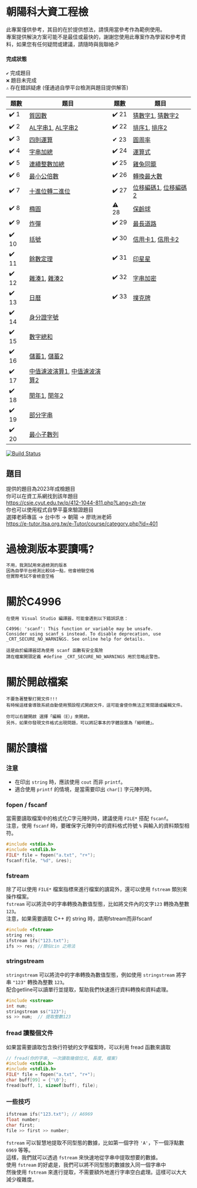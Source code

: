 ﻿# 朝陽科大資工程檢
此專案僅供參考，其目的在於提供想法，請慎用當參考作為範例使用。  
專案提供解決方案可能不是最佳或最快的，謝謝您使用此專案作為學習和參考資料，如果您有任何疑問或建議，請隨時與我聯絡:P  


#### 完成狀態
`✔️` 完成題目  
`❌` 題目未完成  
`⚠️` 存在錯誤疑慮 (僅通過自學平台檢測與題目提供解答)  


| 題數 | 題目                                                                                                                                                                                                 | 題數 | 題目                                                                                                                                                                                                | 
| - |----------------------------------------------------------------------------------------------------------------------------------------------------------------------------------------------------| - |---------------------------------------------------------------------------------------------------------------------------------------------------------------------------------------------------|
| ✔️ 1  | [質因數](https://github.com/creeper531100/2023-cyutcsie-exam/blob/master/%E4%B8%80%E8%88%AC/1.cpp)                                                                                                    | ✔️ 21 | [猜數字1](https://github.com/creeper531100/2023-cyutcsie-exam/blob/master/%E6%9C%80%E7%9F%AD/21.cpp), [猜數字2](https://github.com/creeper531100/2023-cyutcsie-exam/blob/master/%E4%B8%80%E8%88%AC/21.cpp) |
| ✔️ 2  | [AL字串1](https://github.com/creeper531100/2023-cyutcsie-exam/blob/master/%E6%9C%80%E7%9F%AD/1.cpp), [AL字串2](https://github.com/creeper531100/2023-cyutcsie-exam/blob/master/%E4%B8%80%E8%88%AC/2.cpp) | ✔️ 22 | [排序1](https://github.com/creeper531100/2023-cyutcsie-exam/blob/master/%E6%9C%80%E7%9F%AD/22.cpp), [排序2](https://github.com/creeper531100/2023-cyutcsie-exam/blob/master/%E4%B8%80%E8%88%AC/22.cpp) 
| ✔️ 3  | [四則運算](https://github.com/creeper531100/2023-cyutcsie-exam/blob/master/%E4%B8%80%E8%88%AC/3.cpp)                                                                                                   | ✔ 23 | [圓周率](https://github.com/creeper531100/2023-cyutcsie-exam/blob/master/%E4%B8%80%E8%88%AC/23.cpp)                                                                                                  
| ✔️ 4  | [字串加總](https://github.com/creeper531100/2023-cyutcsie-exam/blob/master/%E4%B8%80%E8%88%AC/4.cpp)                                                                                                   | ✔️ 24 | [運算式](https://github.com/creeper531100/2023-cyutcsie-exam/blob/master/%E4%B8%80%E8%88%AC/24.cpp)                                                                                                  
| ✔️ 5  | [連續整數加總](https://github.com/creeper531100/2023-cyutcsie-exam/blob/master/%E4%B8%80%E8%88%AC/5.cpp)                                                                                                 | ✔️ 25 | [雞兔同籠](https://github.com/creeper531100/2023-cyutcsie-exam/blob/master/%E4%B8%80%E8%88%AC/25.cpp)                                                                                                 
| ✔️ 6  | [最小公倍數](https://github.com/creeper531100/2023-cyutcsie-exam/blob/master/%E4%B8%80%E8%88%AC/6.cpp)                                                                                                  | ✔️ 26 | [轉換最大數](https://github.com/creeper531100/2023-cyutcsie-exam/blob/master/%E4%B8%80%E8%88%AC/26.cpp)                                                                                                
| ✔️ 7  | [十進位轉二進位](https://github.com/creeper531100/2023-cyutcsie-exam/blob/master/%E4%B8%80%E8%88%AC/7.cpp)                                                                                                | ✔️ 27 | [位移編碼1](https://github.com/creeper531100/2023-cyutcsie-exam/blob/master/%E6%9C%80%E7%9F%AD/27.cpp), [位移編碼2](https://github.com/creeper531100/2023-cyutcsie-exam/blob/master/%E4%B8%80%E8%88%AC/27.cpp)                                                                                                 
| ✔️ 8  | [橢圓](https://github.com/creeper531100/2023-cyutcsie-exam/blob/master/%E4%B8%80%E8%88%AC/8.cpp)                                                                                                     | ⚠️ 28 | [保齡球](https://github.com/creeper531100/2023-cyutcsie-exam/blob/master/%E4%B8%80%E8%88%AC/28.cpp)                                                                                                  
| ✔️ 9  | [炸彈](https://github.com/creeper531100/2023-cyutcsie-exam/blob/master/%E4%B8%80%E8%88%AC/9.cpp)                                                                                                     | ✔️ 29 | [最長道路](https://github.com/creeper531100/2023-cyutcsie-exam/blob/master/%E4%B8%80%E8%88%AC/29.cpp)                                                                                                 
| ✔️ 10 | [括號](https://github.com/creeper531100/2023-cyutcsie-exam/blob/master/%E4%B8%80%E8%88%AC/10.cpp)                                                                                                    | ✔️ 30 | [信用卡1](https://github.com/creeper531100/2023-cyutcsie-exam/blob/master/%E6%9C%80%E7%9F%AD/27.cpp), [信用卡2](https://github.com/creeper531100/2023-cyutcsie-exam/blob/master/%E4%B8%80%E8%88%AC/30.cpp)                                                                                                  
| ✔️ 11 | [餘數定理](https://github.com/creeper531100/2023-cyutcsie-exam/blob/master/%E4%B8%80%E8%88%AC/11.cpp)                                                                                                  | ✔️ 31 | [印星星](https://github.com/creeper531100/2023-cyutcsie-exam/blob/master/%E4%B8%80%E8%88%AC/31.cpp)                                                                                                  
| ✔️ 12 | [雜湊1](https://github.com/creeper531100/2023-cyutcsie-exam/blob/master/%E6%9C%80%E7%9F%AD/12.cpp), [雜湊2](https://github.com/creeper531100/2023-cyutcsie-exam/blob/master/%E4%B8%80%E8%88%AC/12.cpp)  | ✔️ 32 | [字串加密](https://github.com/creeper531100/2023-cyutcsie-exam/blob/master/%E4%B8%80%E8%88%AC/32.cpp)                                                                                                 
| ✔️ 13 | [日曆](https://github.com/creeper531100/2023-cyutcsie-exam/blob/master/%E4%B8%80%E8%88%AC/13.cpp)                                                                                                    | ✔️ 33 | [撲克牌](https://github.com/creeper531100/2023-cyutcsie-exam/blob/master/%E4%B8%80%E8%88%AC/33.cpp)                                                                                                  
| ✔️ 14 | [身分證字號](https://github.com/creeper531100/2023-cyutcsie-exam/blob/master/%E4%B8%80%E8%88%AC/14.cpp)                                                                                                 |
| ✔️ 15 | [數字總和](https://github.com/creeper531100/2023-cyutcsie-exam/blob/master/%E4%B8%80%E8%88%AC/15.cpp)                                                                                                  |
| ✔️ 16 | [儲蓄1](https://github.com/creeper531100/2023-cyutcsie-exam/blob/master/%E6%9C%80%E7%9F%AD/16.cpp), [儲蓄2](https://github.com/creeper531100/2023-cyutcsie-exam/blob/master/%E4%B8%80%E8%88%AC/16.cpp)  |
| ✔️ 17 | [中值濾波演算1](https://github.com/creeper531100/2023-cyutcsie-exam/blob/master/%E6%9C%80%E7%9F%AD/17.cpp), [中值濾波演算2](https://github.com/creeper531100/2023-cyutcsie-exam/blob/master/%E4%B8%80%E8%88%AC/17.cpp) |
| ✔️ 18 | [閏年1](https://github.com/creeper531100/2023-cyutcsie-exam/blob/master/%E6%9C%80%E7%9F%AD/18.cpp), [閏年2](https://github.com/creeper531100/2023-cyutcsie-exam/blob/master/%E4%B8%80%E8%88%AC/18.cpp)   |
| ✔️ 19 | [部分字串](https://github.com/creeper531100/2023-cyutcsie-exam/blob/master/%E4%B8%80%E8%88%AC/19.cpp)                                                                                                  |
| ✔️ 20 | [最小子數列](https://github.com/creeper531100/2023-cyutcsie-exam/blob/master/%E4%B8%80%E8%88%AC/20.cpp)                                                                                                 |

[![Build Status](https://travis-ci.org/joemccann/dillinger.svg?branch=master)]()

## 題目

提供的題目為2023年成檢題目  
你可以在資工系網找到該年題目  
https://csie.cyut.edu.tw/p/412-1044-811.php?Lang=zh-tw  
你也可以使用程式自學平臺來驗證題目  
選擇老師專區 -> 台中市 -> 朝陽 -> 廖珗洲老師  
https://e-tutor.itsa.org.tw/e-Tutor/course/category.php?id=401  

# 過檢測版本要讀嗎?  

```cpp
不用，我測試用來過檢測的版本  
因為自學平台檢測比較G8一點，他會檢驗空格  
但實際考試不會檢查空格  
```

# 關於C4996

	在使用 Visual Studio 編譯器，可能會遇到以下錯誤訊息：
	
	C4996: 'scanf': This function or variable may be unsafe. 
	Consider using scanf_s instead. To disable deprecation, use _CRT_SECURE_NO_WARNINGS. See online help for details.
	
	這是由於編譯器認為使用 scanf 函數有安全風險
	請在檔案開頭定義 #define _CRT_SECURE_NO_WARNINGS 用於忽略此警告。

# 關於開啟檔案

	不要急著雙擊打開文件!!!
	有時候這樣會導致系統自動使用預設程式開啟文件，這可能會使你無法正常閱讀或編輯文件。

	你可以右鍵開啟 選擇「編輯（E）」來開啟。
	另外，如果你發現文件格式出現問題，可以將記事本的字體設置為「細明體」。

# 關於讀檔
### 注意
- 在印出 `string` 時，應該使用 `cout` 而非 `printf`。
- 適合使用 `printf` 的情境，是當需要印出 `char[]` 字元陣列時。

### fopen / fscanf
當需要讀取檔案中的格式化C字元陣列時，建議使用 `FILE*` 搭配 `fscanf`。  
注意，使用 `fscanf` 時，要確保字元陣列中的資料格式符號 `%` 與輸入的資料類型相符。
```cpp
#include <stdio.h>
#include <stdlib.h>
FILE* file = fopen("a.txt", "r+");
fscanf(file, "%d", &res);
```
### fstream
除了可以使用 `FILE*` 檔案指標來進行檔案的讀寫外，還可以使用 `fstream` 類別來操作檔案。  
`fstream` 可以將流中的字串轉換為數值型態，比如將文件內的文字`123` 轉換為整數 `123`。  
注意，如果需要讀取 C++ 的 string 時，請用fstream而非fscanf
```cpp
#include <fstream>
string res;
ifstream ifs("123.txt");
ifs >> res; //類似cin 之用法
```
### stringstream

`stringstream` 可以將流中的字串轉換為數值型態，例如使用 `stringstream` 將字串 `"123"` 轉換為整數 `123`。  
配合getline可以讀單行並提取，幫助我們快速進行資料轉換和資料處理。
```cpp
#include <sstream>
int num;
stringstream ss("123");
ss >> num;  // 提取整數123
```
### fread 讀整個文件
如果當需要讀取包含換行符號的文字檔案時，可以利用 fread 函數來讀取
```cpp
// fread(你的字串, 一次讀取幾個位元, 長度, 檔案)
#include <stdio.h>
#include <stdlib.h>
FILE* file = fopen("a.txt", "r+");
char buff[99] = {'\0'};
fread(buff, 1, sizeof(buff), file);
```

### 一些技巧
```cpp
ifstream ifs("123.txt"); // A6969
float number;
char first;
file >> first >> number; 
```
`fstream` 可以智慧地提取不同型態的數據，比如第一個字符 `'A'`，下一個浮點數 `6969` 等等。  
這樣，我們就可以透過 `fstream` 來快速地從字串中提取想要的數據。  
使用 `fstream` 的好處是，我們可以將不同型態的數據放入同一個字串中  
然後使用 `fstream` 來進行提取，不需要額外地進行字串空白處理。這樣可以大大減少複雜度。  
